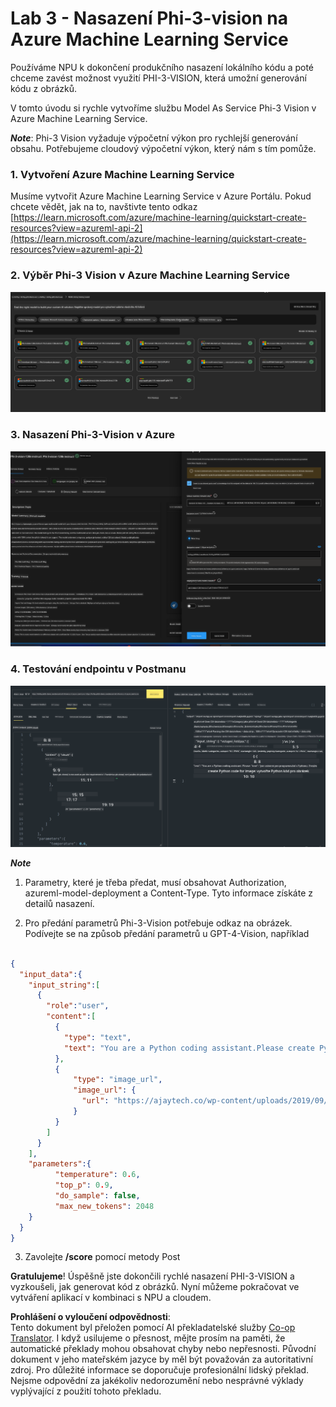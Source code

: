 <!--
CO_OP_TRANSLATOR_METADATA:
{
  "original_hash": "20cb4e6ac1686248e8be913ccf6c2bc2",
  "translation_date": "2025-07-17T04:35:31+00:00",
  "source_file": "md/02.Application/02.Code/Phi3/VSCodeExt/HOL/Apple/03.DeployPhi3VisionOnAzure.md",
  "language_code": "cs"
}
-->
# **Lab 3 - Nasazení Phi-3-vision na Azure Machine Learning Service**

Používáme NPU k dokončení produkčního nasazení lokálního kódu a poté chceme zavést možnost využití PHI-3-VISION, která umožní generování kódu z obrázků.

V tomto úvodu si rychle vytvoříme službu Model As Service Phi-3 Vision v Azure Machine Learning Service.

***Note***: Phi-3 Vision vyžaduje výpočetní výkon pro rychlejší generování obsahu. Potřebujeme cloudový výpočetní výkon, který nám s tím pomůže.


### **1. Vytvoření Azure Machine Learning Service**

Musíme vytvořit Azure Machine Learning Service v Azure Portálu. Pokud chcete vědět, jak na to, navštivte tento odkaz [https://learn.microsoft.com/azure/machine-learning/quickstart-create-resources?view=azureml-api-2](https://learn.microsoft.com/azure/machine-learning/quickstart-create-resources?view=azureml-api-2)


### **2. Výběr Phi-3 Vision v Azure Machine Learning Service**

![Catalog](../../../../../../../../../translated_images/vison_catalog.f979823d5bde8aef2c37a3a9686f6c5d0c521f93730447798ea6fb580091443f.cs.png)


### **3. Nasazení Phi-3-Vision v Azure**


![Deploy](../../../../../../../../../translated_images/vision_deploy.a8114ccd849a957272bf30959bdef166b21a0fac4c4f0129dab0106b97104772.cs.png)


### **4. Testování endpointu v Postmanu**


![Test](../../../../../../../../../translated_images/vision_test.0b9c1b1d414131d03398c88fc1b79d839e7946c2ae5c9fd170a2894c271e2993.cs.png)


***Note***

1. Parametry, které je třeba předat, musí obsahovat Authorization, azureml-model-deployment a Content-Type. Tyto informace získáte z detailů nasazení.

2. Pro předání parametrů Phi-3-Vision potřebuje odkaz na obrázek. Podívejte se na způsob předání parametrů u GPT-4-Vision, například

```json

{
  "input_data":{
    "input_string":[
      {
        "role":"user",
        "content":[ 
          {
            "type": "text",
            "text": "You are a Python coding assistant.Please create Python code for image "
          },
          {
              "type": "image_url",
              "image_url": {
                "url": "https://ajaytech.co/wp-content/uploads/2019/09/index.png"
              }
          }
        ]
      }
    ],
    "parameters":{
          "temperature": 0.6,
          "top_p": 0.9,
          "do_sample": false,
          "max_new_tokens": 2048
    }
  }
}

```

3. Zavolejte **/score** pomocí metody Post

**Gratulujeme**! Úspěšně jste dokončili rychlé nasazení PHI-3-VISION a vyzkoušeli, jak generovat kód z obrázků. Nyní můžeme pokračovat ve vytváření aplikací v kombinaci s NPU a cloudem.

**Prohlášení o vyloučení odpovědnosti**:  
Tento dokument byl přeložen pomocí AI překladatelské služby [Co-op Translator](https://github.com/Azure/co-op-translator). I když usilujeme o přesnost, mějte prosím na paměti, že automatické překlady mohou obsahovat chyby nebo nepřesnosti. Původní dokument v jeho mateřském jazyce by měl být považován za autoritativní zdroj. Pro důležité informace se doporučuje profesionální lidský překlad. Nejsme odpovědní za jakékoliv nedorozumění nebo nesprávné výklady vyplývající z použití tohoto překladu.